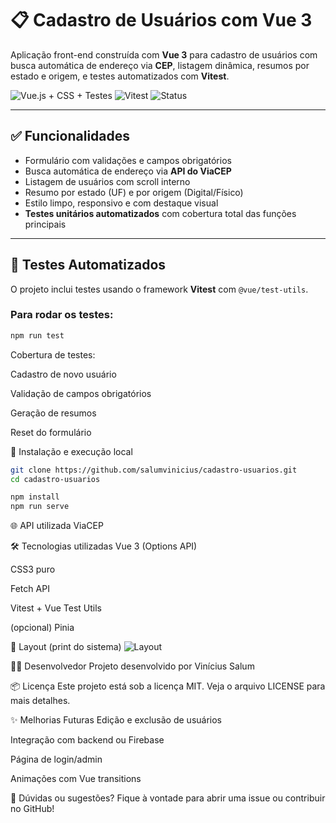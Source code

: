 # 📋 Cadastro de Usuários com Vue 3

Aplicação front-end construída com **Vue 3** para cadastro de usuários com busca automática de endereço via **CEP**, listagem dinâmica, resumos por estado e origem, e testes automatizados com **Vitest**.

![Vue.js + CSS + Testes](https://img.shields.io/badge/vue-3.x-brightgreen?logo=vue.js) ![Vitest](https://img.shields.io/badge/testado%20com-vitest-yellowgreen?logo=vitest) ![Status](https://img.shields.io/badge/status-finalizado-blue)

---

## ✅ Funcionalidades

- Formulário com validações e campos obrigatórios  
- Busca automática de endereço via **API do ViaCEP**  
- Listagem de usuários com scroll interno  
- Resumo por estado (UF) e por origem (Digital/Físico)  
- Estilo limpo, responsivo e com destaque visual  
- **Testes unitários automatizados** com cobertura total das funções principais  

---

## 🧪 Testes Automatizados

O projeto inclui testes usando o framework **Vitest** com `@vue/test-utils`.

### Para rodar os testes:

```bash
npm run test
```
Cobertura de testes:

Cadastro de novo usuário

Validação de campos obrigatórios

Geração de resumos

Reset do formulário

🚀 Instalação e execução local
```bash
git clone https://github.com/salumvinicius/cadastro-usuarios.git
cd cadastro-usuarios

npm install
npm run serve
```
🌐 API utilizada
ViaCEP

🛠 Tecnologias utilizadas
Vue 3 (Options API)

CSS3 puro

Fetch API

Vitest + Vue Test Utils

(opcional) Pinia

📸 Layout (print do sistema)
![Layout](./public/assets/print.png)

👨‍💻 Desenvolvedor
Projeto desenvolvido por Vinícius Salum

📦 Licença
Este projeto está sob a licença MIT. Veja o arquivo LICENSE para mais detalhes.

✨ Melhorias Futuras
Edição e exclusão de usuários

Integração com backend ou Firebase

Página de login/admin

Animações com Vue transitions

💬 Dúvidas ou sugestões?
Fique à vontade para abrir uma issue ou contribuir no GitHub!